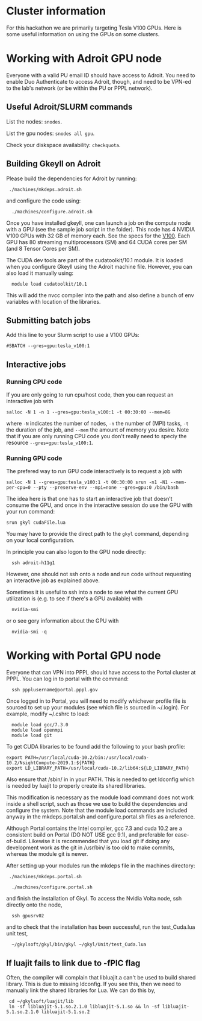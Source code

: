 # Cluster information

For this hackathon we are primarily targeting Tesla V100 GPUs. Here is some
useful information on using the GPUs on some clusters.

# Working with Adroit GPU node

Everyone with a valid PU email ID should have access to Adroit. You
need to enable Duo Authenticate to access Adroit, though, and need to
be VPN-ed to the lab's network (or be within the PU or PPPL network).

## Useful Adroit/SLURM commands

List the nodes: `snodes`.

List the gpu nodes: `snodes all gpu`.

Check your diskspace availability: `checkquota`.

## Building Gkeyll on Adroit
Please build the dependencies for Adroit by running:

```
 ./machines/mkdeps.adroit.sh
```

and configure the code using:

```
  ./machines/configure.adroit.sh
```

Once you have installed gkeyll, one can launch a job on the compute node
with a GPU (see the sample job script in the folder). This node has 4
NVIDIA V100 GPUs with 32 GB of memory each. See the specs for the
[V100](https://www.techpowerup.com/gpu-specs/tesla-v100-pcie-32-gb.c3184). Each
GPU has 80 streaming multiprocessors (SM) and 64 CUDA cores per SM
(and 8 Tensor Cores per SM).

The CUDA dev tools are part of the cudatoolkit/10.1 module. It is
loaded when you configure Gkeyll using the Adroit machine
file. However, you can also load it manually using:

```
  module load cudatoolkit/10.1
```

This will add the nvcc compiler into the path and also define a bunch
of env variables with location of the libraries.

## Submitting batch jobs

Add this line to your Slurm script to use a V100 GPUs:

```
#SBATCH --gres=gpu:tesla_v100:1
```

## Interactive jobs

### Running CPU code
If you are only going to run cpu/host code, then you can request an interactive job with
```
salloc -N 1 -n 1 --gres=gpu:tesla_v100:1 -t 00:30:00 --mem=8G
```
where `-N` indicates the number of nodes, `-n` the number of (MPI) tasks, `-t` the duration of the job, and `--mem` the amount of memory you desire. Note that if you are only running CPU code you don't really need to speciy the resource `--gres=gpu:tesla_v100:1`.

### Running GPU code
The prefered way to run GPU code interactively is to request a job with
```
salloc -N 1 --gres=gpu:tesla_v100:1 -t 00:30:00 srun -n1 -N1 --mem-per-cpu=0 --pty --preserve-env --mpi=none --gres=gpu:0 /bin/bash
```
The idea here is that one has to start an interactive job that doesn’t consume the GPU, and once in the interactive session do use the GPU with your run command:
```
srun gkyl cudaFile.lua
```
You may have to provide the direct path to the `gkyl` command, depending on your local configuration.

In principle you can also logon to the GPU node directly:
```
  ssh adroit-h11g1
```  
However, one should not ssh onto a node and run code without requesting an interactive job as explained above. 

Sometimes it is useful to ssh into a node to see what the current GPU utilization is (e.g. to see if there's a GPU available) with
```
  nvidia-smi
```
or o see gory information about the GPU with
```
  nvidia-smi -q
```

# Working with Portal GPU node

Everyone that can VPN into PPPL should have access to the Portal cluster at PPPL.
You can log in to portal with the command:

```
  ssh ppplusername@portal.pppl.gov
```

Once logged in to Portal, you will need to modify whichever profile file is sourced
to set up your modules (see which file is sourced in ~/.login). For example, modify
~/.cshrc to load:

```
  module load gcc/7.3.0
  module load openmpi
  module load git
```

To get CUDA libraries to be found add the following to your bash profile:

```
export PATH=/usr/local/cuda-10.2/bin:/usr/local/cuda-10.2/NsightCompute-2019.1:${PATH}
export LD_LIBRARY_PATH=/usr/local/cuda-10.2/lib64:${LD_LIBRARY_PATH}
```

Also ensure that /sbin/ in in your PATH. This is needed to get
ldconfig which is needed by luajit to properly create its shared
libraries.

This modification is necessary as the module load command does not work inside a shell script,
such as those we use to build the dependencies and configure the system. Note that the module load
commands are included anyway in the mkdeps.portal.sh and configure.portal.sh files as a reference.

Although Portal contains the Intel compiler, gcc 7.3 and cuda 10.2 are a consistent build on Portal 
(DO NOT USE gcc 9.1), and preferable for ease-of-build. Likewise it is recommended that you load git
if doing any development work as the git in /usr/bin/ is too old to make commits, whereas the module git
is newer.

After setting up your modules run the mkdeps file in the machines directory:

```
 ./machines/mkdeps.portal.sh
```


```
  ./machines/configure.portal.sh
```

and finish the installation of Gkyl. To access the Nvidia Volta node, ssh directly onto the node,

```
  ssh gpusrv02
```

and to check that the installation has been successful, run the test_Cuda.lua unit test,

```
  ~/gkylsoft/gkyl/bin/gkyl ~/gkyl/Unit/test_Cuda.lua
```

## If luajit fails to link due to -fPIC flag

Often, the compiler will complain that libluajit.a can't be used to
build shared library. This is due to missing ldconfig. If you see
this, then we need to manually link the shared libraries for Lua. We
can do this by,

```
 cd ~/gkylsoft/luajit/lib
 ln -sf libluajit-5.1.so.2.1.0 libluajit-5.1.so && ln -sf libluajit-5.1.so.2.1.0 libluajit-5.1.so.2
```


